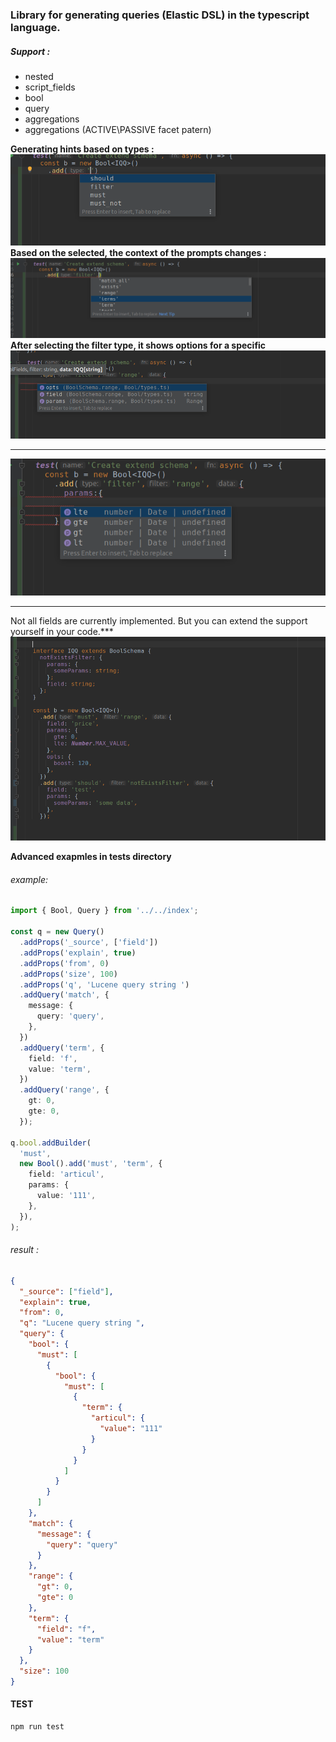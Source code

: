 ### Library for generating queries (Elastic DSL) in the typescript language.

##### Support :

- nested
- script_fields
- bool
- query
- aggregations
- aggregations (ACTIVE\PASSIVE facet patern)

**Generating hints based on types :**
![type](./img/type.png)
**Based on the selected, the context of the prompts changes :**
![bool_type](./img/bool_type.png)
**After selecting the filter type, it shows options for a specific**
![range_opts](./img/range_opts.png)

---

![range_params](./img/range_params.png)

---

Not all fields are currently implemented. But you can extend the support yourself in your code.\*\*\*
![range_params](./img/extends_schema.png)

**Advanced exapmles in **tests** directory**

###### example:

```typescript
import { Bool, Query } from '../../index';

const q = new Query()
  .addProps('_source', ['field'])
  .addProps('explain', true)
  .addProps('from', 0)
  .addProps('size', 100)
  .addProps('q', 'Lucene query string ')
  .addQuery('match', {
    message: {
      query: 'query',
    },
  })
  .addQuery('term', {
    field: 'f',
    value: 'term',
  })
  .addQuery('range', {
    gt: 0,
    gte: 0,
  });

q.bool.addBuilder(
  'must',
  new Bool().add('must', 'term', {
    field: 'articul',
    params: {
      value: '111',
    },
  }),
);
```

###### result :

```json
{
  "_source": ["field"],
  "explain": true,
  "from": 0,
  "q": "Lucene query string ",
  "query": {
    "bool": {
      "must": [
        {
          "bool": {
            "must": [
              {
                "term": {
                  "articul": {
                    "value": "111"
                  }
                }
              }
            ]
          }
        }
      ]
    },
    "match": {
      "message": {
        "query": "query"
      }
    },
    "range": {
      "gt": 0,
      "gte": 0
    },
    "term": {
      "field": "f",
      "value": "term"
    }
  },
  "size": 100
}
```

#### TEST

```bash
npm run test
```

